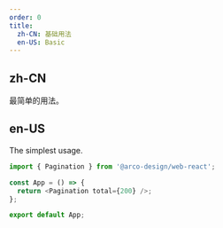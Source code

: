 ```yaml
---
order: 0
title:
  zh-CN: 基础用法
  en-US: Basic
---
```


## zh-CN

最简单的用法。

## en-US

The simplest usage.

```js
import { Pagination } from '@arco-design/web-react';

const App = () => {
  return <Pagination total={200} />;
};

export default App;
```
